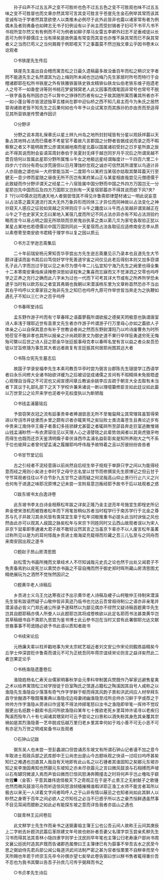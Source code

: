 <!-- { "loadSidebar": true } -->
　　孙子曰声不过五五声之变不可胜听也色不过五五色之变不可胜观也味不过五五味之变不可胜甞也而文章亦然其常可言其变可胜言乎苍崖先生金石例举其常而该其变诚有功于学者然其意欲使人以类推未必例尽于此外此皆非也葢以诸家常有者为例偶未及者则弗备也如碑志无书子妇例设有以子尚主而受封锡者子妇可不书平凡书不书视所宜尔然又有有例而不可为例者如柳子厚马女雷五李卿外妇志不足垂戒徒以长恶可为例乎醇儒庄士当有择矣是故例虽有常变而其变也亦惟不戾其常而巳不戾其常者义之当而巳苟义之当何屑屑于例耶噫天下之事葢莫不然岂独文章云乎因书卷末以谂观者 

　　○书铁崖先生传后 

　　铁崖先生虽出自会稽而寓吾松之日最久遗稿最多故没垂百年而松之稍识文字者罔不能道先生之名然谓其为边上梅则所未闻也岂边梅乃先生家居时所号而特行于会稽诸郡耶在松所书铁崖之外有铁雅铁笛铁史铁龙精铁仙铁龙仙伯老铁东维子抱遗老人之号不一如香奁诗等则书桃花梦叟锦窝老人此又因事而偶笔固非常号也常号不脱一铁字虽各有所因亦岂不以胷中之铮铮烈烈者有似之乎故其随所寓而署其所者亦不一如小蓬台等亦皆泯迹独草玄楼尚在郡中迎仙桥之西不知几易主而今为朱氏之居然甞询诸故老皆不知先生之后果何如也今年予以会试寓京而其族孙豹亦由贡而至适得见其所裒铁崖传赞诸作因识 

　　○分野评 

　　分野之说本周礼保章氏以星土辨九州岛之地所封封域皆有分星以观妖祥葢以天象占其地特占法而巳儒者不考星官不着故凡言郡国之分野者皆据成说而录之而不暇察察之者又不能明故贾公彦谓吴越地南而星北葢以国属诸初受封之日岁星所直之辰此不得其说而附会妄语耳周封泰伯于吴夏封无绎于越岂同岁月乎况后之所谓吴越不啻百倍何以皆属此星耶分野所属惟斗牛女之地极远星经谓每度计一千四百六里二十四步六寸四分有奇似涉荒唐但以日月薄蚀杪忽观之诚亦可信然其所谓里以鸟道计非人亦屈曲之谓也纵一大府曾能当其一二度耶今以某府当某宿亦姑取其槩耳葢天行至健无一息少停而星随之昼夜无所不历岂有某府某山正与某星相直哉尝见元僧德儒于此致疑而作分野评谓天之经星二十八宿皆属中国分野而中国之外四方万国岂无一分星耶岂先中国而后及四方万国耶又岂别有一天星宿耶葢亦不得其说而欲下风?夹?阝?行以叩儒衣冠而通天地人者弼尝惜其不得见许鲁斋耶律楚材诸公一明此说妄意以占法答之葢天道流行其大无外万象异形而同体三才异位而同神故以占法变化之神竗窥天人感应之征验如吴越之灾祥则应于斗牛之躔度以斗牛而占吴越非谓吴越正在斗牛之下也史家天文志曰某地入某宿几度而所记不同占法亦异亦有不知占法测验约略而言今以易占明之固无所琐琐而京房鬼谷执革之类以苐几爻为家宅各取验正犹以某星占某地也若德儒论中国万国则同此一天星宿而占法各取征应适修南安志李从质以素卷寄至南安欲书君精于理学书以复之因以质云 

　　○书方正学逊志斋集后 

　　二十年前瑞安杨元霁知吾华亭尝出方先生逊志斋藳见示乃录本也且道先生大节颇详谨读而妄书其后曰笃信好学守死善道宇宙之间仅见此老后得刻本则又加多窃谓孔子此八字而岂过乎犹以见之未尽为恨今年二儿弘宜知宁海乃先生之阙里也得全集十二本寄南安秉烛疾读掩卷湥思如读程朱之集喜而忘寐而又不觉涕泗之交零也呜呼学之正养之充行之确而此八字未为过也一代而下可考其详大节或有之所养所学恐未逮乎当时有以欧苏拟之者宜其弗屑也我朝以宋潜溪杨东里为文章称首然恐亦不当出其右乎呜呼以文章家目之殆非先生之知巳也呜呼九原可作举世皆当奔走为之执鞭如遇孔子不知以三仁许之否乎呜呼 

　　○书春晖堂诗后 

　　孟东野作游子吟而有寸草春晖之语葢蓼莪所谓欲报之德昊天罔极意也孰谓唐室诗人率浅于理耶近世有袁景文先生者亦作游子吟谓游子行万里母心亦如之葢欲人子体亲之心以自保其意亦有补于世教谈者尚之然而东野尉溧阳乃以吟诗废曹务为时所短莅官不敬非孝也其所以报亲之计尚疏耶景文为御史道不果行卒佯狂勇退穷死无悔殆可槩以后世之诗人目之耶金华张廷振事母克孝以春晖名堂有言以益之者众矣吾恐徒以甘旨修瀡为事忽其大者远者故复有言廷振其何居耶尚图其远大者 

　　○书陈佥宪先生墓志后 

　　故国子学录安福李先生本素司教吾华亭时尝为弼言台郡陈先生璲提学江西语学者曰永乐间修大全诸书始欲详缓为之后被诏促成诸儒之言间有不瑕精择未免抵牾虚心观理自当得之不可泥也又闻宣德间章丘教谕余姚李应吉疏于朝言大全去取有未当者下其议于礼部礼部下之天下学校许兼釆诸说一断以理噫纂修臣言如此廷议如此葢以万世至公之论开来学也泥者中无权度执以为断陋哉 

　　○书钱孟浦墓铭后 

　　予尝窃笑衣冠之流有謟事贵幸者捧溺尝恶无所不至匍匐拜尘其常理耳虽暂得荣进以夸诩市井徒隶而乡里之颇有识者亦辄笑骂之矣玷败士类流毒苍生且弗论近岁有中贵来江南侍卒王瘸子者善幻多技骄肆尤甚婴之者辄碎所至邵县奔走巨室逃散惟锡山钱孟浦眇然一布衣肃容往见以天理人心之语譬晓之此辈势敛闻者以其突虎狼牙吻而得生也既而还京天鉴清明瘸子辈伏诛西市孟浦名益彰彰矣是知所养刚大之气不系于位也彼拜尘者曾何望孟浦之履屧耶呜呼伟哉予故特着之且以厉彼纷纷沓沓者 

　　○书甘节堂记后 

　　古之引经者不泥经意唐以前尚然自后经生举子规规于单辞只字之间以为能得经意而经之用则小矣进士李时亨之母守志名堂以甘节而修撰吴先生原博记之但云甘于守节耳观者往往以不合节卦九五甘节之语而疑之何泥哉高山仰止景行行止六义之兴也何有于进道之味耶况原博之记未尝一言附易意岂叛经耶予故书于后以袪观者之惑 

　　○跋东坡书太白逸诗卷 

　　此东坡书李太白诗金相蔡松年跋之详矣正隆乃金主逆亮年号施宜生即桯史所记奔金使宋泄机而被戮者松年而下用笔皆稍似苏者当时程学行于南苏学行于北金之尊苏与孔子并故习其余风皆有类耳宜生辈于松年词极推重书必提头此当时谀佞之风也然由此亦可以观其人觇国之脉矣松年与宋京卞同姓同时又云西山故观者误以为宋人非京卞鼠辈即季通诸大君子故不敢轻议然其言之当虽京卞辈亦不以人废言松年虽畧过称所见以是为的耳何怪哉乡贡进士南海梁充载得而珍藏之吾三儿弘至与之同舟而来南安因出观之遂书 

　　○题赵子昂山房清思图 

　　赵松雪为书画所掩而文章经术人不尽知诚哉元史氏之论也然于出处又闻君子不免责备焉豹以皮死兰以熏焚亦书画之不容自掩而然乎御史郑时晖所藏山房清思图尤精绝展玩为之洒然不觉怅然因识之 

　　○题黄华老人诗稿后 

　　乡贡进士义乌王允达寒夜过予出示黄华老人诗稿及巙子山柯敬仲王待制宋潜溪先生皆有跋语然疑子山敬仲皆非真迹乃临书也允达云吾曾祖待制公之语亦非亲笔并潜溪语必皆义门郑氏诸公所录予遂释然以为鄙见偶亦不缪然又疑诗稿首题黄华先生岂其自题耶稿亦倩人所誊人以此题耶岂其将成卷帙欲以此定名耶而书法甚类黄华岂其草稿细书自不类耶九思尝为鉴书博士此云参书岂在当时又尝有此署御耶允达文献世裔事事不苟诡随必欲予书此语以质知者故书 

　　○书续宋论后 

　　元杨廉夫辈以柱斧戳地事为宋太宗弒艺祖近者刘文安公作宋论则鍜炼益精矣今丘学士仲深尝贬许鲁斋而谓元不可为正统吾同年蒋宗谊续宋论则言之益详矣然此二者岂果定论乎 

　　○书杨渔隐遗墨卷后 

　　渔隐姓杨名仁寿天台儒家明春秋学会元季科举制罢兵燹既作乃挈家远避售星禽之术以给养寓馆松江经学授徒于巨室陶氏之馆遂占籍松之陶溪因其自号人咸称之以渔隐先生渔隐自少落落有奇气作字学鲜于枢而得其风韵子景和洪武间应人材举拜东昌守坐酗酒不敬既罹重典以渔隐戍边母妻闭幽渔隐至戍所总帅亦习鲜于字或荐之于帅帅方作字渔隐从旁进曰作竖笔不得法帅掷笔怒曰汝书之渔隐即举笔一挥帅不觉叹服更出名纸数十翻索书且问所欲渔隐曰某年七十推欲老死乡里耳帅许诺寻以老疾归陶溪而殁年八十有七闻诸其甥吴时可云予尝论之曰景和以酒失粉其身危其亲覆其宗祸如是其烈渔隐善一艺卒脱戎伍越万里归老乡里其幸何如于戏小善不可无小恶不可有亦足为万世之明戒矣备书以告观者 

　　○石钟山记跋 

　　弼东吴人也未尝一至彭蠡湖口但尝诵苏东坡文有所谓石钟山记者谩不加之意今年取进士观政兵部之武库郎中王公尚忠出是山今古题咏观之快读一过叹曰呜呼甚矣知巳之难遇也岂直其人哉自有天地即有此山名之以石锺者其谁固知之矣郦元东坡亦知之矣李渤固弗知也然郦元东坡知之亦未尽欤葢元之言曰微风鼓浪与石相搏而声坡以石有罅窍微波入焉而声皆曰微而巳惊风怒涛奔腾撞击之时将何声乎岂止噜吰乎窽坎镗■〈金答〉乎意其雄伟诡怪极天下之奇观正在于是不止景王之无射献子之歌锺也然而微风鼓浪可舟而听适惊风怒浪倾樯摧楫谁暇详耶正渔工水师不能言者耳所以极古以来无一人详着文字间者鸣呼人之于山非有情以蔽忌之也知者尚如此其鲜人以眇然之身寄于百年之间必欲人之尽知任之必当不巳惑乎所以古之豪杰恒鲜遇虽然事不目见耳闻而臆断之如此必有能探东坡之意而详告我者亦兹山之遇也 

　　○跋青林王云间卷后 

　　此文觧学士先生作而亲书之送弼妻祖主簿王公也公吾云间人故称王云间其庚辰上二字剜去补题洪武葢后革除建文年号故也剜补者吾妻父名璞字崇玉尝亲炙觧先生习书而得其法其青林小隐四隶字则学士沈民则早年笔也主簿公归老寿康户部尚书周文襄公廵抚时造其庐既而告诸郡邑属僚曰王主簿律巳有为靡事不举吾吉水之民至今思之弼幼侍先君兵部公闻公每道洪武间法制严密之甚为官者恒栗栗不自觧幸而至今天所赐也年若于终崇玉先卒令孙僎亦望七矣举此卷告弼曰世以觧书售者辄得重价吾不忍也为我书其槩以告吾子孙庶几可传乎弼拜而书之 

　　○书贞孝先生诗后 

